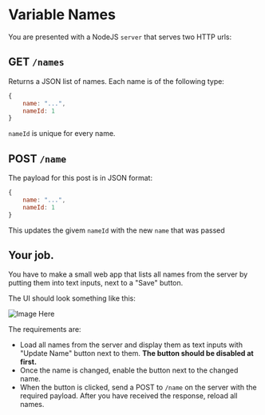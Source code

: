 # Variable Names

You are presented with a NodeJS `server` that serves two HTTP urls:

## GET `/names`

Returns a JSON list of names. Each name is of the following type:

```javascript
{
    name: "...",
    nameId: 1
}
```

`nameId` is unique for every name.

## POST `/name`

The payload for this post is in JSON format:

```javascript
{
    name: "...",
    nameId: 1
}
```

This updates the givem `nameId` with the new `name` that was passed

## Your job.

You have to make a small web app that lists all names from the server by putting them into text inputs, next to a "Save" button.

The UI should look something like this:

![Image Here]()

The requirements are:

* Load all names from the server and display them as text inputs with "Update Name" button next to them. __The button should be disabled at first.__
* Once the name is changed, enable the button next to the changed name.
* When the button is clicked, send a POST to `/name` on the server with the required payload. After you have received the response, reload all names.
